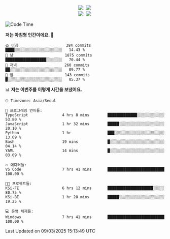 
<p align="center">
<img src="https://img.shields.io/badge/java-007396?style=flat-square&logo=java&logoColor=white">&nbsp 
<img src="https://img.shields.io/badge/Python-3766AB?style=flat-square&logo=Python&logoColor=white"/></a>&nbsp<br>
<img src="https://img.shields.io/badge/Spring-F0F0F0?style=flat-square&logo=spring&logoColor='#6DB33F'">&nbsp 
<img src="https://img.shields.io/badge/Spring Security-F0F0F0?style=flat-square&logo=springsecurity&logoColor='#6DB33F'">&nbsp 

<!--START_SECTION:waka-->
![Code Time](http://img.shields.io/badge/Code%20Time-7%20hrs%2041%20mins-blue)

**저는 아침형 인간이에요. 🐤** 

```text
🌞 아침                     384 commits         ████░░░░░░░░░░░░░░░░░░░░░   14.43 % 
🌆 낮　                     1875 commits        ██████████████████░░░░░░░   70.44 % 
🌃 저녁                     260 commits         ██░░░░░░░░░░░░░░░░░░░░░░░   09.77 % 
🌙 밤　                     143 commits         █░░░░░░░░░░░░░░░░░░░░░░░░   05.37 % 
```


📊 **저는 이번주를 이렇게 시간을 보냈어요.** 

```text
🕑︎ Timezone: Asia/Seoul

💬 프로그래밍 언어들: 
TypeScript               4 hrs 8 mins        █████████████░░░░░░░░░░░░   53.80 % 
JavaScript               1 hr 32 mins        █████░░░░░░░░░░░░░░░░░░░░   20.10 % 
Python                   1 hr                ███░░░░░░░░░░░░░░░░░░░░░░   13.09 % 
Bash                     19 mins             █░░░░░░░░░░░░░░░░░░░░░░░░   04.14 % 
YAML                     14 mins             █░░░░░░░░░░░░░░░░░░░░░░░░   03.09 % 

🔥 에디터들: 
VS Code                  7 hrs 41 mins       █████████████████████████   100.00 % 

🐱‍💻 프로젝트들: 
KSi-FE                   6 hrs 12 mins       ████████████████████░░░░░   80.75 % 
KSi-BE                   1 hr 28 mins        █████░░░░░░░░░░░░░░░░░░░░   19.25 % 

💻 운영 체제들: 
Windows                  7 hrs 41 mins       █████████████████████████   100.00 % 
```


 Last Updated on 09/03/2025 15:13:49 UTC
<!--END_SECTION:waka-->

<!-- ![Anurag's GitHub stats](https://github-readme-stats.vercel.app/api?username=bodol4748&show_icons=true&theme=radical) -->
<!--
**bodol4748/bodol4748** is a ✨ _special_ ✨ repository because its `README.md` (this file) appears on your GitHub profile.

Here are some ideas to get you started:

- 🔭 I’m currently working on ...
- 🌱 I’m currently learning ...
- 👯 I’m looking to collaborate on ...
- 🤔 I’m looking for help with ...
- 💬 Ask me about ...
- 📫 How to reach me: ...
- 😄 Pronouns: ...
- ⚡ Fun fact: ...
-->
